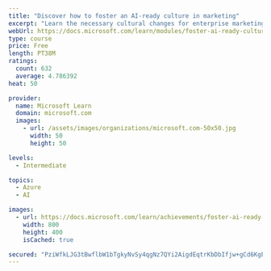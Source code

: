 ```yaml
---
title: "Discover how to foster an AI-ready culture in marketing"
excerpt: "Learn the necessary cultural changes for enterprise marketing organizations to make AI transformation successful, and how they fit into a holistic AI strategy."
webUrl: https://docs.microsoft.com/learn/modules/foster-ai-ready-culture-marketing/
type: course
price: Free
length: PT38M
ratings:
  count: 632
  average: 4.786392
heat: 50

provider:
  name: Microsoft Learn
  domain: microsoft.com
  images:
    - url: /assets/images/organizations/microsoft.com-50x50.jpg
      width: 50
      height: 50

levels:
  - Intermediate

topics:
  - Azure
  - AI

images:
  - url: https://docs.microsoft.com/learn/achievements/foster-ai-ready-culture-marketing-social.png
    width: 800
    height: 400
    isCached: true

secured: "PziWfkLJG3tBwflbW1bTgkyNvSy4qgNz7QYi2AigdEqtrKbDbIfjw+gCd6KgEa7yFrccnVN/EhyufehDpfAsByqJkh7B+mrvi5i4e7uyTPldYy/twO50VeUYkuJe6OoDwwhpVHXIz4Wp5iOkrswCp9HiIlpbIskvUAP4xlwKdGAob1Zl7abE0EaE6oHm3uVk4a3T9fiJgDdwMJ3C2DH9oO7IfLlveaCXBmtYOEta8IJniKJMdWetOBQXts77CsaRsBK2NmzQARyR5sxcsFoMlM4KvD3XF2BYBaXoCP4QaE5q7R+cTNG8obhegYgcvTGHmolBWNQ823MHUWTZjMytvmYsYi1/M1ohTeV1VP6YDBXct+dYeooZeha9oCwMXf+LmX7Bkvqu2jK3LjYoG3sb05FJ9moFZs+/cjR+6uj8Vqo=;x1byKGu4KMYQ0CV/bkqh2g=="
---
```


